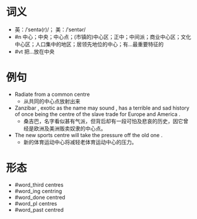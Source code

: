 # 词义
- 英：/ˈsentə(r)/； 美：/ˈsentər/
- #n 中心；中央；中心点；(市镇的)中心区；正中；中间派；商业中心区；文化中心区；人口集中的地区；居领先地位的中心；有…最重要特征的
- #vt 把…放在中央
# 例句
- Radiate from a common centre
	- 从共同的中心点放射出来
- Zanzibar , exotic as the name may sound , has a terrible and sad history of once being the centre of the slave trade for Europe and America .
	- 桑吉巴，名字看似甚有气派，但背后却有一段可怕及悲哀的历史，因它曾经是欧洲及美洲贩卖奴隶的中心点。
- The new sports centre will take the pressure off the old one .
	- 新的体育运动中心将减轻老体育运动中心的压力。
# 形态
- #word_third centres
- #word_ing centring
- #word_done centred
- #word_pl centres
- #word_past centred
